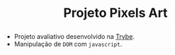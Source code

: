 # <p align="center">Projeto Pixels Art</p>

- Projeto avaliativo desenvolvido na [Trybe](https://www.betrybe.com/).
- Manipulação de `DOM` com `javascript`.
